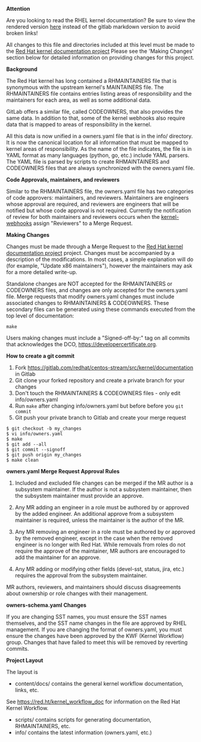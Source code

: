 **Attention**

Are you looking to read the RHEL kernel documentation? Be sure to view
the rendered version [here](https://redhat.gitlab.io/centos-stream/src/kernel/documentation/) instead of the gitlab markdown version to avoid
broken links!

All changes to this file and directories included at this level must be made
to the [Red Hat kernel documentation project](https://gitlab.com/redhat/centos-stream/src/kernel/documentation)
Please see the 'Making Changes' section below for detailed information on
providing changes for this project.

**Background**

The Red Hat kernel has long contained a RHMAINTAINERS file that is synonymous
with the upstream kernel's MAINTAINERS file.  The RHMAINTAINERS file contains
entries listing areas of responsibility and the maintainers for each area, as
well as some additional data.

GitLab offers a similar file, called CODEOWNERS, that also provides the same
data.  In addition to that, some of the kernel webhooks also require data that
is mapped to areas of responsibility in the kernel.

All this data is now unified in a owners.yaml file that is in the info/
directory.  It is now the canonical location for all information that must be
mapped to kernel areas of responsibility.  As the name of the file indicates,
the file is in YAML format as many languages (python, go, etc.) include
YAML parsers.  The YAML file is parsed by scripts to create RHMAINTAINERS
and CODEOWNERS files that are always synchronized with the owners.yaml file.

**Code Approvals, maintainers, and reviewers**

Similar to the RHMAINTAINERS file, the owners.yaml file has two categories of
code approvers: maintainers, and reviewers.  Maintainers are engineers whose
approval are required, and reviewers are engineers that will be notified but
whose code approval is not required. Currently the notification of review for
both maintainers and reviewers occurs when the [kernel-webhooks](https://gitlab.com/cki-project/kernel-webhooks/) assign
"Reviewers" to a Merge Request.

**Making Changes**

Changes must be made through a Merge Request to the [Red Hat kernel documentation project](https://gitlab.com/redhat/centos-stream/src/kernel/documentation) project.  Changes must be
accompanied by a description of the modifications.  In most cases, a simple
explanation will do (for example, "Update x86 maintainers"), however the
maintainers may ask for a more detailed write-up.

Standalone changes are NOT accepted for the RHMAINTAINERS or CODEOWNERS files,
and changes are only accepted for the owners.yaml file.  Merge requests that
modify owners.yaml changes must include associated changes to RHMAINTAINERS &
CODEOWNERS.  These secondary files can be generated using these commands
executed from the top level of documentation:

```
make
```

Users making changes must include a "Signed-off-by:" tag on all commits that
acknowledges the DCO, https://developercertificate.org.

**How to create a git commit**

1. Fork https://gitlab.com/redhat/centos-stream/src/kernel/documentation in Gitlab
2. Git clone your forked repository and create a private branch for your changes
3. Don't touch the RHMAINTAINERS & CODEOWNERS files - only edit info/owners.yaml
4. Run `make` after changing info/owners.yaml but before before you `git commit`
5. Git push your private branch to Gitlab and create your merge request

```
$ git checkout -b my_changes
$ vi info/owners.yaml
$ make
$ git add --all
$ git commit --signoff
$ git push origin my_changes
$ make clean
```

**owners.yaml Merge Request Approval Rules**

1.  Included and excluded file changes can be merged if the MR author is a subsystem maintainer.
If the author is not a subsystem maintainer, then the subsystem maintainer must provide an approve.

2.  Any MR adding an engineer in a role must be authored by or approved by the added engineer.
An additional approve from a subsystem maintainer is required, unless the maintainer is the author
of the MR.

3.  Any MR removing an engineer in a role must be authored by or approved by the removed engineer,
except in the case when the removed engineer is no longer with Red Hat.  While removals from roles
do not require the approve of the maintainer, MR authors are encouraged to add the maintainer for
an approve.

4.  Any MR adding or modifying other fields (devel-sst, status, jira, etc.) requires the approval
from the subsystem maintainer.

MR authors, reviewers, and maintainers should discuss disagreements about ownership or role changes
with their management.

**owners-schema.yaml Changes**

If you are changing SST names, you must ensure the SST names themselves, and
the SST name changes in the file are approved by RHEL management. If you are
changing the format of owners.yaml, you must ensure the changes have been
approved by the KWF (Kernel Workflow) group. Changes that have failed to
meet this will be removed by reverting commits.

**Project Layout**

The layout is

- content/docs/ contains the general kernel workflow documentation, links, etc.

See https://red.ht/kernel_workflow_doc for information on the Red Hat Kernel
Workflow.

- scripts/ contains scripts for generating documentation, RHMAINTAINERS, etc.
- info/ contains the latest information (owners.yaml, etc.)


